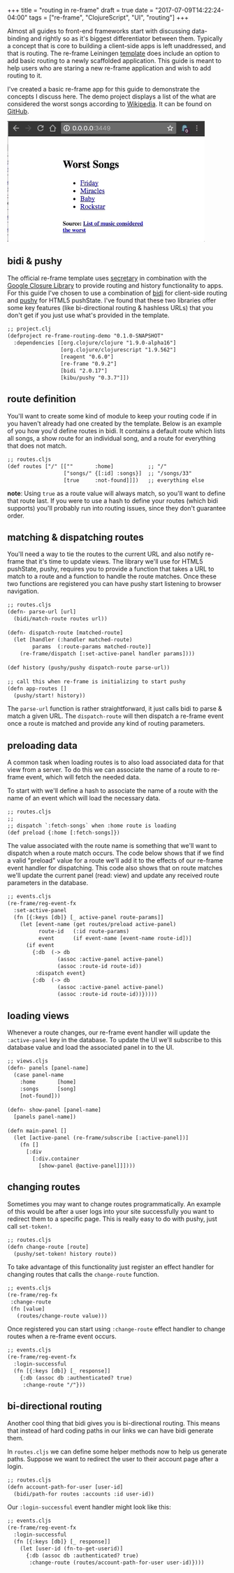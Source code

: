 +++
title = "routing in re-frame"
draft = true
date = "2017-07-09T14:22:24-04:00"
tags = ["re-frame", "ClojureScript", "UI", "routing"]
+++


Almost all guides to front-end frameworks start with discussing data-binding and rightly so as it's biggest
differentiator between them. Typically a concept that is core to building a client-side apps is left unaddressed, and
that is routing. The re-frame Leiningen [template](https://github.com/Day8/re-frame-template) does include an option to
add basic routing to a newly scaffolded application. This guide is meant to help users who are staring a new re-frame
application and wish to add routing to it.

I've created a basic re-frame app for this guide to demonstrate the concepts I discuss here. The demo project displays a
list of the what are considered the worst songs according to
[Wikipedia](https://en.wikipedia.org/wiki/List_of_music_considered_the_worst#Songs). It can be found on
[GitHub](https://github.com/jasich/re-frame-routing-demo).

![demo](https://github.com/jasich/re-frame-routing-demo/raw/master/re-frame-routing-demo.gif)

## bidi & pushy

The official re-frame template uses [secretary](https://github.com/gf3/secretary) in combination with the [Google
Closure Library](https://github.com/google/closure-library) to provide routing and history functionality to apps. For
this guide I've chosen to use a combination of [bidi](https://github.com/juxt/bidi) for client-side routing and
[pushy](https://github.com/kibu-australia/pushy) for HTML5 pushState. I've found that these two libraries offer some key
features (like bi-directional routing & hashless URLs) that you don't get if you just use what's provided in the
template.

<pre><code>;; project.clj
(defproject re-frame-routing-demo "0.1.0-SNAPSHOT"
  :dependencies [[org.clojure/clojure "1.9.0-alpha16"]
                 [org.clojure/clojurescript "1.9.562"]
                 [reagent "0.6.0"]
                 [re-frame "0.9.2"]
                 [bidi "2.0.17"]
                 [kibu/pushy "0.3.7"]])
</code></pre>

## route definition

You'll want to create some kind of module to keep your routing code if in you haven't already had one created by the
template. Below is an example of you how you'd define routes in bidi. It contains a default route which lists all songs,
a show route for an individual song, and a route for everything that does not match.


<pre><code>;; routes.cljs
(def routes ["/" [[""       :home]           ;; "/"
                  ["songs/" {[:id] :songs}]  ;; "/songs/33"
                  [true     :not-found]]])   ;; everything else
</code></pre>

**note**: Using `true` as a route value will always match, so you'll want to define that route last. If you were to use
a hash to define your routes (which bidi supports) you'll probably run into routing issues, since they don't guarantee
order.

## matching & dispatching routes

You'll need a way to tie the routes to the current URL and also notify re-frame that it's time to update views. The
library we'll use for HTML5 pushState, pushy, requires you to provide a function that takes a URL to match to a route
and a function to handle the route matches. Once these two functions are registered you can have pushy start listening
to browser navigation.

<pre><code>;; routes.cljs
(defn- parse-url [url]
  (bidi/match-route routes url))

(defn- dispatch-route [matched-route]
  (let [handler (:handler matched-route)
        params  (:route-params matched-route)]
    (re-frame/dispatch [:set-active-panel handler params])))

(def history (pushy/pushy dispatch-route parse-url))

;; call this when re-frame is initializing to start pushy
(defn app-routes []
  (pushy/start! history))
</code></pre>

The `parse-url` function is rather straightforward, it just calls bidi to parse & match a given URL. The
`dispatch-route` will then dispatch a re-frame event once a route is matched and provide any kind of routing parameters.

## preloading data

A common task when loading routes is to also load associated data for that view from a server. To do this we can
associate the name of a route to re-frame event, which will fetch the needed data.

To start with we'll define a hash to associate the name of a route with the name of an event which will load  the necessary
data.

<pre><code>;; routes.cljs
;;
;; dispatch `:fetch-songs` when :home route is loading
(def preload {:home [:fetch-songs]})
</code></pre>

The value associated with the route name is something that we'll want to dispatch when a route match occurs. The code
below shows that if we find a valid "preload" value for a route we'll add it to the effects of our re-frame event
handler for dispatching. This code also shows that on route matches we'll update the current panel (read: view) and
update any received route parameters in the database.

<pre><code>;; events.cljs
(re-frame/reg-event-fx
  :set-active-panel
  (fn [{:keys [db]} [_ active-panel route-params]]
    (let [event-name (get routes/preload active-panel)
          route-id   (:id route-params)
          event      (if event-name [event-name route-id])]
      (if event
        {:db  (-> db
                (assoc :active-panel active-panel)
                (assoc :route-id route-id))
         :dispatch event}
        {:db  (-> db
                (assoc :active-panel active-panel)
                (assoc :route-id route-id))}))))
</code></pre>

## loading views

Whenever a route changes, our re-frame event handler will update the `:active-panel` key in the database. To update the
UI we'll subscribe to this database value and load the associated panel in to the UI.

<pre><code>;; views.cljs
(defn- panels [panel-name]
  (case panel-name
    :home       [home]
    :songs      [song]
    [not-found]))

(defn- show-panel [panel-name]
  [panels panel-name])

(defn main-panel []
  (let [active-panel (re-frame/subscribe [:active-panel])]
    (fn []
      [:div
        [:div.container
          [show-panel @active-panel]]])))
</code></pre>

## changing routes

Sometimes you may want to change routes programmatically. An example of this would be after a user logs into your site
successfully you want to redirect them to a specific page. This is really easy to do with pushy, just call `set-token!`.

<pre><code>;; routes.cljs
(defn change-route [route]
  (pushy/set-token! history route))
</code></pre>

To take advantage of this functionality just register an effect handler for changing routes that calls the
`change-route` function.

<pre><code>;; events.cljs
(re-frame/reg-fx
 :change-route
 (fn [value]
   (routes/change-route value)))
</code></pre>

Once registered you can start using `:change-route` effect handler to change routes when a re-frame event occurs.

<pre><code>;; events.cljs
(re-frame/reg-event-fx
  :login-successful
  (fn [{:keys [db]} [_ response]]
    {:db (assoc db :authenticated? true)
     :change-route "/"}))
</code></pre>

## bi-directional routing

Another cool thing that bidi gives you is bi-directional routing. This means that instead of hard coding paths in our
links we can have bidi generate them.

In `routes.cljs` we can define some helper methods now to help us generate paths. Suppose we want to redirect the user
to their account page after a login.

<pre><code>;; routes.cljs
(defn account-path-for-user [user-id]
  (bidi/path-for routes :accounts :id user-id))
</code></pre>

Our `:login-successful` event handler might look like this:

<pre><code>;; events.cljs
(re-frame/reg-event-fx
  :login-successful
  (fn [{:keys [db]} [_ response]]
    (let [user-id (fn-to-get-userid)]
      {:db (assoc db :authenticated? true)
       :change-route (routes/account-path-for-user user-id)})))
</code></pre>
